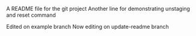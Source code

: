 A README file for the git project
Another line for demonstrating unstaging and reset command


Edited on example branch
Now editing on update-readme branch
